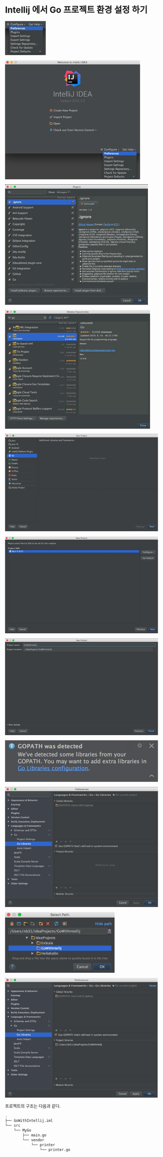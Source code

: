 # Intellij 에서 Go 프로젝트 환경 설정 하기

![Figure0](./img/figure0.jpg)

![Figure1](./img/figure1.jpg)

![Figure2](./img/figure2.jpg)

![Figure3](./img/figure3.jpg)

![Figure4](./img/figure4.jpg)

![Figure5](./img/figure5.jpg)

![Figure6](./img/figure6.jpg)

![Figure7](./img/figure7.jpg)

![Figure8](./img/figure8.jpg)

![Figure9](./img/figure9.jpg)

![Figure10](./img/figure10.jpg)

프로젝트의 구조는 다음과 같다.

```shell
.
├── GoWithIntellij.iml
└── src
    └── MyGo
        ├── main.go
        └── vendor
            └── printer
                └── printer.go
```

